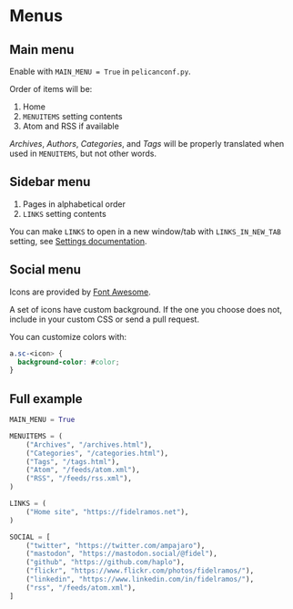# Menus

## Main menu

Enable with `MAIN_MENU = True` in `pelicanconf.py`.

Order of items will be:

1. Home
2. `MENUITEMS` setting contents
3. Atom and RSS if available

*Archives*, *Authors*, *Categories*, and *Tags* will be properly translated when used in `MENUITEMS`, but not other words.

## Sidebar menu

1. Pages in alphabetical order
2. `LINKS` setting contents

You can make `LINKS` to open in a new window/tab with `LINKS_IN_NEW_TAB` setting, see [Settings documentation](settings.md).

## Social menu

Icons are provided by [Font Awesome](http://fortawesome.github.io/Font-Awesome/).

A set of icons have custom background. If the one you choose does not, include in your custom CSS or send a pull request.

You can customize colors with:

```css
a.sc-<icon> {
  background-color: #color;
}
```

## Full example

```python
MAIN_MENU = True

MENUITEMS = (
    ("Archives", "/archives.html"),
    ("Categories", "/categories.html"),
    ("Tags", "/tags.html"),
    ("Atom", "/feeds/atom.xml"),
    ("RSS", "/feeds/rss.xml"),
)

LINKS = (
    ("Home site", "https://fidelramos.net"),
)

SOCIAL = [
    ("twitter", "https://twitter.com/ampajaro"),
    ("mastodon", "https://mastodon.social/@fidel"),
    ("github", "https://github.com/haplo"),
    ("flickr", "https://www.flickr.com/photos/fidelramos/"),
    ("linkedin", "https://www.linkedin.com/in/fidelramos/"),
    ("rss", "/feeds/atom.xml"),
]
```
